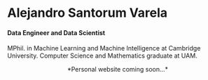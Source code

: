 # Alejandro Santorum Varela

#### Data Engineer and Data Scientist
MPhil. in Machine Learning and Machine Intelligence at Cambridge University. Computer Science and Mathematics graduate at UAM.

<p style="text-align: center;"> *Personal website coming soon...* </p>

